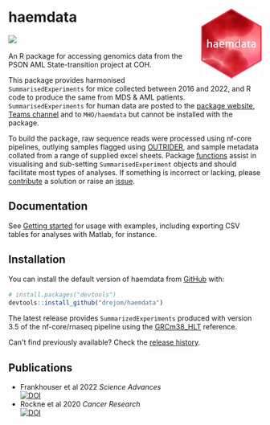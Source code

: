 
# haemdata <img src='man/figures/logo.png' align="right" height="139" />
<!-- [![R-CMD-check](https://github.com/drejom/haemdata/workflows/R-CMD-check/badge.svg)](https://github.com/drejom/haemdata/actions)  -->

<!-- badges: start -->
![](https://img.shields.io/badge/code-unstable-red) <br>
<!-- badges: end -->
An R package for accessing genomics data from the PSON AML State-transition project at COH.

This package provides harmonised `SummarisedExperiments` for mice collected between 2016 and 2022, and R code to produce the same from MDS & AML patients. `SummarisedExperiments` for human data are posted to the [package website](http://cgt.coh.org/haemdata), [Teams channel](https://teams.microsoft.com/l/channel/19%3a210be89215cc4b2c878442a07b1580db%40thread.tacv2/haemdata?groupId=22521432-ac7e-43f8-be63-eb9f86a6f561&tenantId=972a3ea3-f979-4875-a2b8-cff001ab69e7) and to `MHO/haemdata` but cannot be installed with the package.

To build the package, raw sequence reads were processed using nf-core pipelines, outlying samples flagged using [OUTRIDER](https://doi.org/10.1016/j.ajhg.2018.10.025), and sample metadata collated from a range of supplied excel sheets. Package [functions](http://cgt.coh.org/haemdata/reference/index.html) assist in visualising and sub-setting `SummarisedExperiment` objects and should facilitate most types of analyses. If something is incorrect or lacking, please [contribute](http://cgt.coh.org/haemdata/CONTRIBUTING.html) a solution or raise an [issue](https://github.com/drejom/haemdata/issues).
## Documentation
See [Getting started](http://cgt.coh.org/haemdata) for usage with examples, including exporting CSV tables for analyses with Matlab, for instance. 

## Installation
You can install the default version of haemdata from [GitHub](https://github.com/) with:

``` r
# install.packages("devtools")
devtools::install_github("drejom/haemdata")
```

The latest release provides `SummarizedExperiments` produced with version 3.5 of the nf-core/rnaseq pipeline using the [GRCm38_HLT](articles/genomes.html) reference. 

Can't find previously available? Check the [release history](https://github.com/drejom/haemdata/releases).
## Publications
* Frankhouser et al 2022 *Science Advances* <br>[![DOI](https://zenodo.org/badge/DOI/10.1126/sciadv.abj1664.svg)](https://doi.org/10.1126/sciadv.abj1664)
* Rockne et al 2020 *Cancer Research* <br>[![DOI](https://zenodo.org/badge/DOI/10.1158/0008-5472.CAN-20-0354.svg)](https://doi.org/10.1158/0008-5472.CAN-20-0354)
